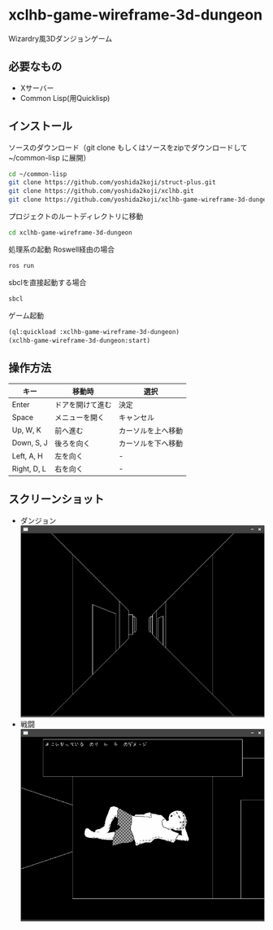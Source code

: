 # xclhb-game-wireframe-3d-dungeon

Wizardry風3Dダンジョンゲーム

## 必要なもの
- Xサーバー
- Common Lisp(用Quicklisp)

## インストール
ソースのダウンロード（git clone もしくはソースをzipでダウンロードして ~/common-lisp に展開）
``` sh
cd ~/common-lisp
git clone https://github.com/yoshida2koji/struct-plus.git
git clone https://github.com/yoshida2koji/xclhb.git
git clone https://github.com/yoshida2koji/xclhb-game-wireframe-3d-dungeon.git
```

プロジェクトのルートディレクトリに移動
``` sh
cd xclhb-game-wireframe-3d-dungeon
```

処理系の起動
Roswell経由の場合
``` sh
ros run
```
sbclを直接起動する場合
``` sh
sbcl
``` 

ゲーム起動
``` lisp
(ql:quickload :xclhb-game-wireframe-3d-dungeon)
(xclhb-game-wireframe-3d-dungeon:start)
```

## 操作方法
| キー | 移動時  | 選択 |
| ---- | ---- | ---- |
| Enter | ドアを開けて進む | 決定 |
| Space | メニューを開く | キャンセル |
| Up, W, K | 前へ進む | カーソルを上へ移動 |
| Down, S, J | 後ろを向く | カーソルを下へ移動 |
| Left, A, H | 左を向く | - |
| Right, D, L | 右を向く | - |

## スクリーンショット
- ダンジョン
![ダンジョン](screenshot/dungeon.png)
- 戦闘
![戦闘](screenshot/battle.png)
